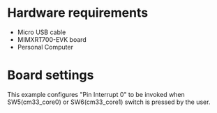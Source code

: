 Hardware requirements
=====================
- Micro USB cable
- MIMXRT700-EVK board
- Personal Computer

Board settings
============
This example configures "Pin Interrupt 0" to be invoked when 
SW5(cm33_core0) or SW6(cm33_core1) switch is pressed by the user.


